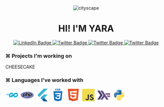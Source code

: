 <div id="header" align="center">
  <img src="https://i.imgur.com/XXBWjDX.png" alt="cityscape">
  <h1 style="text-align: center;">HI! I'M YARA</h1>
<div id="badges">
  <a href="#">
  <img src="https://img.shields.io/badge/LinkedIn-pink?style=for-the-badge&logo=linkedin&logoColor=black" alt="LinkedIn Badge"/>
  </a>
  <a href="#">
  <img src="https://img.shields.io/badge/Twitter-pink?style=for-the-badge&logo=twitter&logoColor=black" alt="Twitter Badge"/>  
  </a>
  <a href="#">
  <img src="https://img.shields.io/badge/Discord-pink?style=for-the-badge&logo=discord&logoColor=black" alt="Twitter Badge"/>  
  </a>
  <a href="#">
  <img src="https://img.shields.io/badge/Spotify-pink?style=for-the-badge&logo=spotify&logoColor=black" alt="Twitter Badge"/>  
  </a>
</div>
</div>

<h3>⌘ Projects I'm working on</h3>
<div>
  CHEESECAKE 
  </div>

<h3>⌘ Languages I've worked with</h3>
<div>
  <img src="https://github.com/devicons/devicon/blob/master/icons/go/go-original-wordmark.svg" title="Go" alt="Go" width="40" height="40"/>&nbsp;
  <img src="https://github.com/devicons/devicon/blob/master/icons/php/php-original.svg" title="Php" alt="Php" width="40" height="40"/>&nbsp;
  <img src="https://github.com/devicons/devicon/blob/master/icons/flutter/flutter-original.svg" title="Flutter" alt="Flutter" width="40" height="40"/>&nbsp;
  <img src="https://github.com/devicons/devicon/blob/master/icons/css3/css3-plain-wordmark.svg"  title="CSS3" alt="CSS" width="40" height="40"/>&nbsp;
  <img src="https://github.com/devicons/devicon/blob/master/icons/html5/html5-original.svg" title="HTML5" alt="HTML" width="40" height="40"/>&nbsp;
  <img src="https://github.com/devicons/devicon/blob/master/icons/javascript/javascript-original.svg" title="JavaScript" alt="JavaScript" width="40" height="40"/>&nbsp;
  <img src="https://github.com/devicons/devicon/blob/master/icons/haskell/haskell-original.svg" title="Haskell" alt="Haskell" width="40" height="40"/>&nbsp;
  <img src="https://github.com/devicons/devicon/blob/master/icons/python/python-original.svg" title="Python" alt="Python" width="40" height="40"/>&nbsp;
</div>
